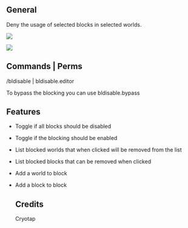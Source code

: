 ## General
Deny the usage of selected blocks in selected worlds.

[![](https://poggit.pmmp.io/shield.state/BlockBlocker)](https://poggit.pmmp.io/p/BlockBlocker)

[![](https://poggit.pmmp.io/shield.api/BlockBlocker)](https://poggit.pmmp.io/p/BlockBlocker)

## Commands | Perms
/bldisable | bldisable.editor

To bypass the blocking you can use bldisable.bypass

## Features
- Toggle if all blocks should be disabled

- Toggle if the blocking should be enabled

- List blocked worlds that when clicked will be removed from the list

- List blocked blocks that can be removed when clicked

- Add a world to block

- Add a block to block

  ## Credits
  Cryotap
